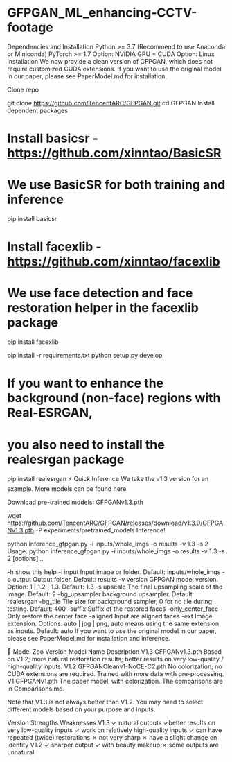 # GFPGAN_ML_enhancing-CCTV-footage

Dependencies and Installation
Python >= 3.7 (Recommend to use Anaconda or Miniconda)
PyTorch >= 1.7
Option: NVIDIA GPU + CUDA
Option: Linux
Installation
We now provide a clean version of GFPGAN, which does not require customized CUDA extensions.
If you want to use the original model in our paper, please see PaperModel.md for installation.

Clone repo

git clone https://github.com/TencentARC/GFPGAN.git
cd GFPGAN
Install dependent packages

# Install basicsr - https://github.com/xinntao/BasicSR
# We use BasicSR for both training and inference
pip install basicsr

# Install facexlib - https://github.com/xinntao/facexlib
# We use face detection and face restoration helper in the facexlib package
pip install facexlib

pip install -r requirements.txt
python setup.py develop

# If you want to enhance the background (non-face) regions with Real-ESRGAN,
# you also need to install the realesrgan package
pip install realesrgan
⚡ Quick Inference
We take the v1.3 version for an example. More models can be found here.

Download pre-trained models: GFPGANv1.3.pth

wget https://github.com/TencentARC/GFPGAN/releases/download/v1.3.0/GFPGANv1.3.pth -P experiments/pretrained_models
Inference!

python inference_gfpgan.py -i inputs/whole_imgs -o results -v 1.3 -s 2
Usage: python inference_gfpgan.py -i inputs/whole_imgs -o results -v 1.3 -s 2 [options]...

  -h                   show this help
  -i input             Input image or folder. Default: inputs/whole_imgs
  -o output            Output folder. Default: results
  -v version           GFPGAN model version. Option: 1 | 1.2 | 1.3. Default: 1.3
  -s upscale           The final upsampling scale of the image. Default: 2
  -bg_upsampler        background upsampler. Default: realesrgan
  -bg_tile             Tile size for background sampler, 0 for no tile during testing. Default: 400
  -suffix              Suffix of the restored faces
  -only_center_face    Only restore the center face
  -aligned             Input are aligned faces
  -ext                 Image extension. Options: auto | jpg | png, auto means using the same extension as inputs. Default: auto
If you want to use the original model in our paper, please see PaperModel.md for installation and inference.

🏰 Model Zoo
Version	Model Name	Description
V1.3	GFPGANv1.3.pth	Based on V1.2; more natural restoration results; better results on very low-quality / high-quality inputs.
V1.2	GFPGANCleanv1-NoCE-C2.pth	No colorization; no CUDA extensions are required. Trained with more data with pre-processing.
V1	GFPGANv1.pth	The paper model, with colorization.
The comparisons are in Comparisons.md.

Note that V1.3 is not always better than V1.2. You may need to select different models based on your purpose and inputs.

Version	Strengths	Weaknesses
V1.3	✓ natural outputs
✓better results on very low-quality inputs
✓ work on relatively high-quality inputs
✓ can have repeated (twice) restorations	✗ not very sharp
✗ have a slight change on identity
V1.2	✓ sharper output
✓ with beauty makeup	✗ some outputs are unnatural
